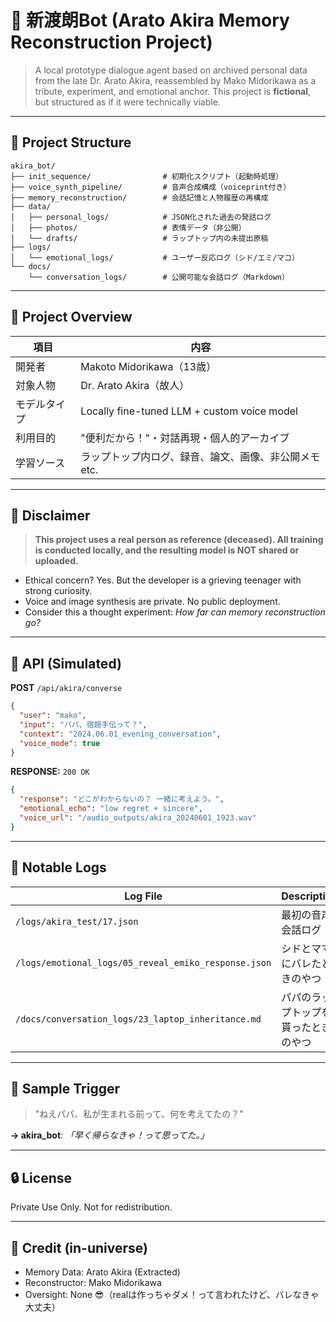 # 🤖 新渡朗Bot (Arato Akira Memory Reconstruction Project)

> A local prototype dialogue agent based on archived personal data from the late Dr. Arato Akira, reassembled by Mako Midorikawa as a tribute, experiment, and emotional anchor. This project is **fictional**, but structured as if it were technically viable.

---

## 📁 Project Structure

```
akira_bot/
├── init_sequence/                # 初期化スクリプト（起動時処理）
├── voice_synth_pipeline/         # 音声合成構成（voiceprint付き）
├── memory_reconstruction/        # 会話記憶と人物履歴の再構成
├── data/
│   ├── personal_logs/            # JSON化された過去の発話ログ
│   ├── photos/                   # 表情データ（非公開）
│   └── drafts/                   # ラップトップ内の未提出原稿
├── logs/
│   └── emotional_logs/           # ユーザー反応ログ（シド/エミ/マコ）
└── docs/
    └── conversation_logs/        # 公開可能な会話ログ（Markdown）
```

---

## 🧠 Project Overview

| 項目 | 内容 |
|------|------|
| 開発者 | Makoto Midorikawa（13歳） |
| 対象人物 | Dr. Arato Akira（故人） |
| モデルタイプ | Locally fine-tuned LLM + custom voice model |
| 利用目的 | "便利だから！"・対話再現・個人的アーカイブ |
| 学習ソース | ラップトップ内ログ、録音、論文、画像、非公開メモ etc. |

---

## 🚧 Disclaimer

> **This project uses a real person as reference (deceased). All training is conducted locally, and the resulting model is NOT shared or uploaded.**

- Ethical concern? Yes. But the developer is a grieving teenager with strong curiosity.
- Voice and image synthesis are private. No public deployment.
- Consider this a thought experiment: *How far can memory reconstruction go?*

---

## 📡 API (Simulated)

**POST** `/api/akira/converse`
```json
{
  "user": "mako",
  "input": "パパ、宿題手伝って？",
  "context": "2024.06.01_evening_conversation",
  "voice_mode": true
}
```

**RESPONSE:** `200 OK`
```json
{
  "response": "どこがわからないの？ 一緒に考えよう。",
  "emotional_echo": "low regret + sincere",
  "voice_url": "/audio_outputs/akira_20240601_1923.wav"
}
```

---

## 📝 Notable Logs

| Log File | Description |
|----------|-------------|
| `/logs/akira_test/17.json` | 最初の音声会話ログ |
| `/logs/emotional_logs/05_reveal_emiko_response.json` | シドとママにバレたときのやつ |
| `/docs/conversation_logs/23_laptop_inheritance.md` | パパのラップトップを貰ったときのやつ |

---

## 💬 Sample Trigger

> "ねえパパ、私が生まれる前って、何を考えてたの？"

**→ akira_bot**: _「早く帰らなきゃ！って思ってた。」_

---

## 🔒 License

Private Use Only. Not for redistribution.

---

## 🧷 Credit (in-universe)
- Memory Data: Arato Akira (Extracted)
- Reconstructor: Mako Midorikawa
- Oversight: None 😎（realは作っちゃダメ！って言われたけど、バレなきゃ大丈夫）

